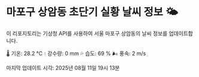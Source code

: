 
# 마포구 상암동 초단기 실황 날씨 정보 🌤️

이 리포지토리는 기상청 API를 사용하여 서울 마포구 상암동의 날씨 정보를 업데이트합니다. 

🌡️ 기온: 28.2 ℃
💧 강수량: 0 mm
💦 습도: 69 %
🌬️ 풍속: 2 m/s

마지막 업데이트 시각: 2025년 08월 11일 19시 13분    
